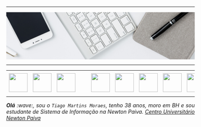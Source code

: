 <!--- Olá, esse é meu readme, fique à vontade para utilizá-lo como quiser! --> 

-----

<div>
<img align="center" alt="Header" src="https://github.com/Tiagommoraes/Tiagommoraes/blob/main/img/headertech.jpg?raw=true"/>
</div>

-----

<div align="center">
<table>
<tr>
 <td align="center" colspan="11"></td>
</tr> 
<tr>
<td><a href="https://github.com/Tiagommoraes" target="_blank"><img src="https://github.com/Tiagommoraes/Tiagommoraes/blob/main/img/github5.png?raw=true" width="50px" height="50px"/></a>
</td>
<td><a href="https://replit.com/@tiago"><img src="https://github.com/Tiagommoraes/Tiagommoraes/blob/main/img/replit3.svg?raw=true" width="50px" height="50px"/></a>
</td>
<td><a href="mailto:Tiagommoraes@gmail.com" target="_blank"><img src="https://github.com/Tiagommoraes/Tiagommoraes/blob/main/img/gmail3.png?raw=true" width="50px" height="50px"/></a>
</td>
<td><a href="https://wa.me/5531980402103" target="_blank"><img src="https://github.com/Tiagommoraes/Tiagommoraes/blob/main/img/wpp2.png?raw=true" width="50px" height="50px"/></a>
</td>
<td><a href="https://www.instagram.com/Tiagommoraes/" target="_blank"><img src="https://github.com/Tiagommoraes/Tiagommoraes/blob/main/img/insta2.png?raw=true" width="50px" height="50px"/></a>
</td>
<td><a href="https://www.linkedin.com/in/Tiagommoraes/" target="_blank"><img src="https://github.com/Tiagommoraes/Tiagommoraes/blob/main/img/linkedin2.png?raw=true" width="50px" height="50px"/></a>
</td>
<td><a href="http://lattes.cnpq.br/1208427665892059" target="_blank"><img src="https://github.com/Tiagommoraes/Tiagommoraes/blob/main/img/lattes2.png?raw=true" width="50px" height="50px"/></a>
</td>
<!--<td><a href="https://slack.com/app_redirect?channel=UVD9N6VCL"><img src="https://github.com/Tiagommoraes/Tiagommoraes/blob/main/img/slack.png?raw=true" width="50px" height="50px"/></a>
</td>-->
<td><a href="https://discordapp.com/users/959151773728251914" target="_blank"><img src="https://github.com/Tiagommoraes/Tiagommoraes/blob/main/img/discord2.png?raw=true" width="50px" height="50px"/></a>
</td>
<td><a href="https://www.skoob.com.br/perfil/Tiago" target="_blank"><img src="https://github.com/Tiagommoraes/Tiagommoraes/blob/main/img/skoob2.png?raw=true" width="50px" height="50px"/></a>
</td>
<td><a href="https://scholar.google.com.br/citations?user=OARYxSYAAAAJ&hl=pt-BR&oi=ao" target="_blank"><img src="https://github.com/Tiagommoraes/Tiagommoraes/blob/main/img/scholar2.png?raw=true" width="50px" height="50px"/></a>
</td>
<td><a href="https://calendly.com/tago/" target="_blank"><img src="https://github.com/Tiagommoraes/Tiagommoraes/blob/main/img/calendar2.png?raw=true" width="50px" height="50px"/></a>
</td>
</tr>
<tr>
 <td align="center" colspan="11"></td>
</tr> 
</table>

</div>
<div align="justify">
<i><b>Olá</b> :wave:, sou o <code>Tiago Martins Moraes</code>, tenho 38 anos, moro em BH e sou estudante de Sistema de Informação na Newton Paiva. <a href="https://newtonpaiva.br/" target="_blank">Centro Universitário Newton Paiva</a> 
</div>




  

